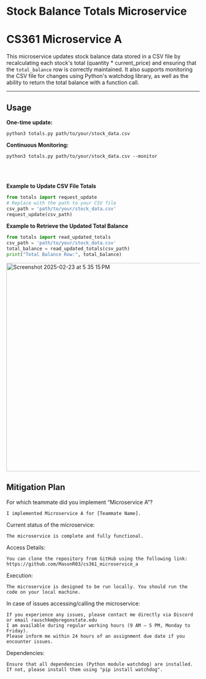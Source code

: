 # Stock Balance Totals Microservice
# CS361 Microservice A

This microservice updates stock balance data stored in a CSV file by recalculating each stock's total (quantity * current_price) and ensuring that the `total_balance` row is correctly maintained. It also supports monitoring the CSV file for changes using Python's watchdog library, as well as the ability to return the total balance with a function call. 

---


## Usage

**One-time update:**

```python3 totals.py path/to/your/stock_data.csv```

**Continuous Monitoring:**

```python3 totals.py path/to/your/stock_data.csv --monitor```

<br>
<br>

**Example to Update CSV File Totals**

```python
from totals import request_update
# Replace with the path to your CSV file
csv_path = 'path/to/your/stock_data.csv'
request_update(csv_path)
```

**Example to Retrieve the Updated Total Balance**

```python
from totals import read_updated_totals
csv_path = 'path/to/your/stock_data.csv'
total_balance = read_updated_totals(csv_path)
print("Total Balance Row:", total_balance)
```
<img width="543" alt="Screenshot 2025-02-23 at 5 35 15 PM" src="https://github.com/user-attachments/assets/63ea2615-747a-4d04-a7ee-f8948cf3f987" />


<br>

## Mitigation Plan
For which teammate did you implement “Microservice A”?

    I implemented Microservice A for [Teammate Name].
Current status of the microservice:

    The microservice is complete and fully functional.
Access Details:

    You can clone the repository from GitHub using the following link:
    https://github.com/MasonR03/cs361_microservice_a

Execution: 
    
    The microservice is designed to be run locally. You should run the code on your local machine.

In case of issues accessing/calling the microservice:

    If you experience any issues, please contact me directly via Discord or email rauschkm@oregonstate.edu
    I am available during regular working hours (9 AM – 5 PM, Monday to Friday).
    Please inform me within 24 hours of an assignment due date if you encounter issues.

Dependencies:

    Ensure that all dependencies (Python module watchdog) are installed.
    If not, please install them using "pip install watchdog".

